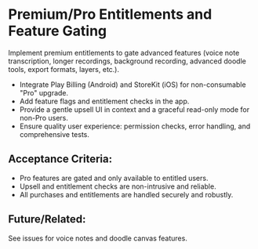 # Premium/Pro Entitlements and Feature Gating

Implement premium entitlements to gate advanced features (voice note transcription, longer recordings, background recording, advanced doodle tools, export formats, layers, etc.).

- Integrate Play Billing (Android) and StoreKit (iOS) for non-consumable "Pro" upgrade.
- Add feature flags and entitlement checks in the app.
- Provide a gentle upsell UI in context and a graceful read-only mode for non-Pro users.
- Ensure quality user experience: permission checks, error handling, and comprehensive tests.

## Acceptance Criteria:
- Pro features are gated and only available to entitled users.
- Upsell and entitlement checks are non-intrusive and reliable.
- All purchases and entitlements are handled securely and robustly.

## Future/Related:
See issues for voice notes and doodle canvas features.